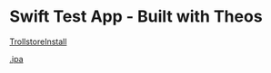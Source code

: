 # Swift Test App - Built with Theos

<a href="trollstore://install?url=https://github.com/sbamboo/theos-swift-test-app/releases/latest/download/SwiftTestApp.ipa">TrollstoreInstall</a>

[.ipa](https://github.com/sbamboo/theos-swift-test-app/releases/latest/download/SwiftTestApp.ipa)
